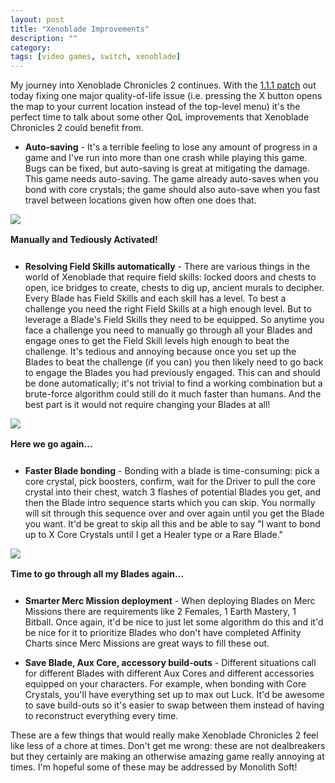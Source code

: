 ```yaml
---
layout: post
title: "Xenoblade Improvements"
description: ""
category: 
tags: [video games, switch, xenoblade]
---
```


My journey into Xenoblade Chronicles 2 continues. With the [1.1.1 patch][1] out today fixing one major quality-of-life issue (i.e. pressing the X button opens the map to your current location instead of the top-level menu) it's the perfect time to talk about some other QoL improvements that Xenoblade Chronicles 2 could benefit from.

* **Auto-saving** - It's a terrible feeling to lose any amount of progress in a game and I've run into more than one crash while playing this game. Bugs can be fixed, but auto-saving is great at mitigating the damage. This game needs auto-saving. The game already auto-saves when you bond with core crystals; the game should also auto-save when you fast travel between locations given how often one does that.

<div>
	<img class="rounded-corners" style="max-width: 700px; border: 1px;" src="{{ site.images2017 }}/12-22/field-skills.jpg"/>
	<p class="caption-text" style="line-height: 1.5em; margin-bottom: 24px;"><strong>Manually and Tediously Activated!</strong></p>
</div>

* **Resolving Field Skills automatically** - There are various things in the world of Xenoblade that require field skills: locked doors and chests to open, ice bridges to create, chests to dig up, ancient murals to decipher. Every Blade has Field Skills and each skill has a level. To best a challenge you need the right Field Skills at a high enough level. But to leverage a Blade's Field Skills they need to be equipped. So anytime you face a challenge you need to manually go through all your Blades and engage ones to get the Field Skill levels high enough to beat the challenge. It's tedious and annoying because once you set up the Blades to beat the challenge (if you can) you then likely need to go back to engage the Blades you had previously engaged. This can and should be done automatically; it's not trivial to find a working combination but a brute-force algorithm could still do it much faster than humans. And the best part is it would not require changing your Blades at all!

<div>
	<img class="rounded-corners" style="max-width: 700px; border: 1px;" src="{{ site.images2017 }}/12-22/bonding.jpg"/>
	<p class="caption-text" style="line-height: 1.5em; margin-bottom: 24px;"><strong>Here we go again...</strong></p>
</div>

* **Faster Blade bonding** - Bonding with a blade is time-consuming: pick a core crystal, pick boosters, confirm, wait for the Driver to pull the core crystal into their chest, watch 3 flashes of potential Blades you get, and then the Blade intro sequence starts which you can skip. You normally will sit through this sequence over and over again until you get the Blade you want. It'd be great to skip all this and be able to say "I want to bond up to X Core Crystals until I get a Healer type or a Rare Blade."

<div>
	<img class="rounded-corners" style="max-width: 700px; border: 1px;" src="{{ site.images2017 }}/12-22/merc.jpg"/>
	<p class="caption-text" style="line-height: 1.5em; margin-bottom: 24px;"><strong>Time to go through all my Blades again...</strong></p>
</div>

* **Smarter Merc Mission deployment** - When deploying Blades on Merc Missions there are requirements like 2 Females, 1 Earth Mastery, 1 Bitball. Once again, it'd be nice to just let some algorithm do this and it'd be nice for it to prioritize Blades who don't have completed Affinity Charts since Merc Missions are great ways to fill these out. 

* **Save Blade, Aux Core, accessory build-outs** - Different situations call for different Blades with different Aux Cores and different accessories equipped on your characters. For example, when bonding with Core Crystals, you'll have everything set up to max out Luck. It'd be awesome to save build-outs so it's easier to swap between them instead of having to reconstruct everything every time.

These are a few things that would really make Xenoblade Chronicles 2 feel like less of a chore at times. Don't get me wrong: these are not dealbreakers but they certainly are making an otherwise amazing game really annoying at times. I'm hopeful some of these may be addressed by Monolith Soft! 

[1]: http://nintendoeverything.com/xenoblade-chronicles-2-update-out-now-version-1-1-1/